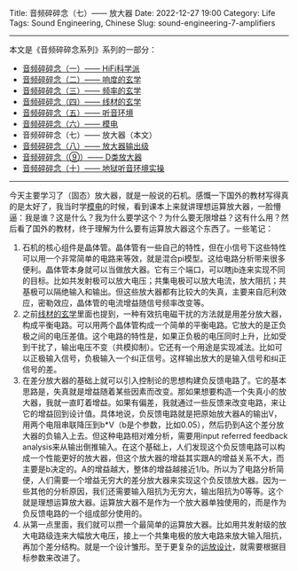 Title: 音频碎碎念（七）—— 放大器
Date: 2022-12-27 19:00
Category: Life
Tags: Sound Engineering, Chinese
Slug: sound-engineering-7-amplifiers


---

本文是《音频碎碎念系列》系列的一部分：

* [音频碎碎念（一）—— HiFi科学派](/sound-engineering-1-scientific-hifi.html)
* [音频碎碎念（二）—— 响度的玄学](/sound-engineering-2-loudness.html)
* [音频碎碎念（三）—— 频率的玄学](/sound-engineering-3-frequency.html)
* [音频碎碎念（四）—— 线材的玄学](/sound-engineering-4-cables.html)
* [音频碎碎念（五）—— 听音环境](/sound-engineering-5-environment.html)
* [音频碎碎念（六）—— 模电](/sound-engineering-6-analog-circuits.html)
* 音频碎碎念（七）—— 放大器（本文）
* [音频碎碎念（八）—— 放大器输出级](/sound-engineering-8-amp-output-stage.html)
* [音频碎碎念（⑨）—— D类放大器](/sound-engineering-9-class-d-amp.html)
* [音频碎碎念（十）—— 地狱听音环境实操](/sound-engineering-10-real-example.html)

---

今天主要学习了（固态）放大器，就是一般说的石机。感慨一下国外的教材写得真的是太好了，我当时学[模电](/sound-engineering-6-analog-circuits.html)的时候，看到课本上来就讲理想运算放大器，一脸懵逼：我是谁？这是什么？我为什么要学这个？为什么要无限增益？这有什么用？然后看了国外的教材，终于理解为什么要有运算放大器这个东西了。一些笔记：

1. 石机的核心组件是晶体管。晶体管有一些自己的特性，但在小信号下这些特性可以用一个非常简单的电路来等效，就是混合pi模型。这给电路分析带来很多便利。晶体管本身就可以当做放大器。它有三个端口，可以瞎jb连来实现不同的目标。比如共发射极可以放大电压；共集电极可以放大电流，放大阻抗；共基极可以隔绝输入和输出。但这些放大器都有比较大的失真，主要来自厄利效应，密勒效应，晶体管的电流增益随信号频率改变等。
2. 之前[线材的玄学](/sound-engineering-4-cables.html)里面也提到，一种有效抗电磁干扰的方法就是用差分放大器，构成平衡电路。可以用两个晶体管构成一个简单的平衡电路。它放大的是正负极之间的电压差值。这个电路的特性是，如果正负极的电压同时上升，比如受到干扰了，输出电压不变（共模抑制）。它还有一个用途是实现减法。比如可以正极输入信号，负极输入一个纠正信号。这样输出放大的是输入信号和纠正信号的差。
3. 在差分放大器的基础上就可以引入控制论的思想构建负反馈电路了。它的基本思路是，失真就是增益随着某些因素而改变。那如果想要构造一个失真小的放大器，我就一直盯着增益。如果有偏差，我就通过一些反馈来改变电路，来让它的增益回到设计值。具体地说，负反馈电路就是把原始放大器A的输出V，用两个电阻串联降压到b*V（b是个参数，比如0.05），然后扔到A这个差分放大器的负输入上去。但这种电路相对难分析，需要用input referred feedback analysis来从输出倒推输入。在这个基础上，人们发现这个负反馈电路可以构成一个性能更好的放大器，但这个放大器的增益其实跟A的增益关系不大，而主要是b决定的。A的增益越大，整体的增益越接近1/b。所以为了电路分析简便，人们需要一个增益无穷大的差分放大器来实现这个负反馈放大器。因为一些其他的分析原因，我们还需要输入阻抗为无穷大，输出阻抗为0等等。这个就是理想运算放大器。运算放大器不是作为一个放大器单独使用的，而是作为负反馈电路的一个组成部分使用的。
4. 从第一点里面，我们就可以攒一个最简单的运算放大器。比如用共发射级的放大电路级连来大幅放大电压，接上一个共集电极的放大电路来放大输入阻抗，再加个差分结构。就是一个设计雏形。至于更复杂的[运放设计](/sound-engineering-8-amp-output-stage.html)，就需要根据目标参数来改进了。